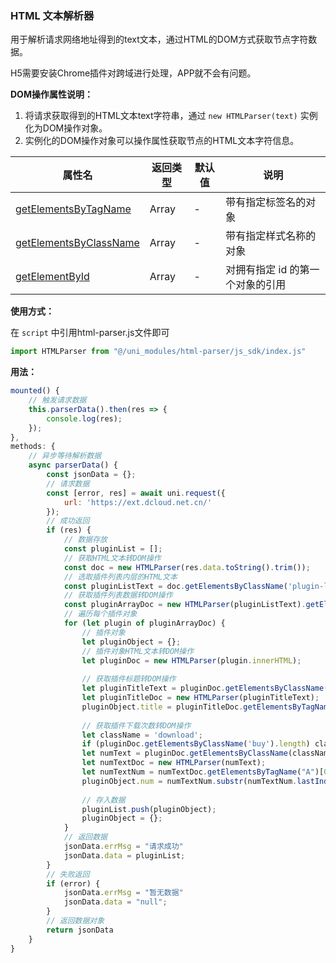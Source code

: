 ### HTML 文本解析器

用于解析请求网络地址得到的text文本，通过HTML的DOM方式获取节点字符数据。

H5需要安装Chrome插件对跨域进行处理，APP就不会有问题。

**DOM操作属性说明：**

1. 将请求获取得到的HTML文本text字符串，通过 `new HTMLParser(text)` 实例化为DOM操作对象。
2. 实例化的DOM操作对象可以操作属性获取节点的HTML文本字符信息。

|属性名																																										|返回类型	|默认值	|说明															|
|---																																											|----			|---		|---															|
|[getElementsByTagName](http://www.w3school.com.cn/jsref/met_doc_getelementsbytagname.asp)|Array		|-			|带有指定标签名的对象							|
|[getElementsByClassName](http://www.w3school.com.cn/jsref/met_doc_getelementsbyname.asp)	|Array		|-			|带有指定样式名称的对象						|
|[getElementById](http://www.w3school.com.cn/jsref/met_doc_getelementbyid.asp)						|Array		|-			|对拥有指定 id 的第一个对象的引用	|

**使用方式：**

在 ``script`` 中引用html-parser.js文件即可

```javascript
import HTMLParser from "@/uni_modules/html-parser/js_sdk/index.js"
```

**用法：**

```javascript
mounted() {
	// 触发请求数据
	this.parserData().then(res => {
		console.log(res);
	});
},
methods: {
	// 异步等待解析数据
	async parserData() {
		const jsonData = {};
		// 请求数据
		const [error, res] = await uni.request({
			url: 'https://ext.dcloud.net.cn/'
		});
		// 成功返回
		if (res) {
			// 数据存放
			const pluginList = [];
			// 获取HTML文本转DOM操作
			const doc = new HTMLParser(res.data.toString().trim());
			// 选取插件列表内层的HTML文本
			const pluginListText = doc.getElementsByClassName('plugin-list')[0].innerHTML;
			// 获取插件列表数据转DOM操作
			const pluginArrayDoc = new HTMLParser(pluginListText).getElementsByTagName('li');
			// 遍历每个插件对象
			for (let plugin of pluginArrayDoc) {
				// 插件对象
				let pluginObject = {};
				// 插件对象HTML文本转DOM操作
				let pluginDoc = new HTMLParser(plugin.innerHTML);
	
				// 获取插件标题转DOM操作
				let pluginTitleText = pluginDoc.getElementsByClassName('extend-title')[0].innerHTML.trim();
				let pluginTitleDoc = new HTMLParser(pluginTitleText);
				pluginObject.title = pluginTitleDoc.getElementsByTagName('A')[0].innerHTML.trim();
	
				// 获取插件下载次数转DOM操作
				let className = 'download';
				if (pluginDoc.getElementsByClassName('buy').length) className = 'buy';
				let numText = pluginDoc.getElementsByClassName(className)[0]['innerHTML'].trim();
				let numTextDoc = new HTMLParser(numText);
				let numTextNum = numTextDoc.getElementsByTagName("A")[0]['innerHTML'].trim();
				pluginObject.num = numTextNum.substr(numTextNum.lastIndexOf(';') + 1);
	
				// 存入数据
				pluginList.push(pluginObject);
				pluginObject = {};
			}
			// 返回数据
			jsonData.errMsg = "请求成功"
			jsonData.data = pluginList;
		}
		// 失败返回
		if (error) {
			jsonData.errMsg = "暂无数据"
			jsonData.data = "null";
		}
		// 返回数据对象
		return jsonData
	}
}
```
